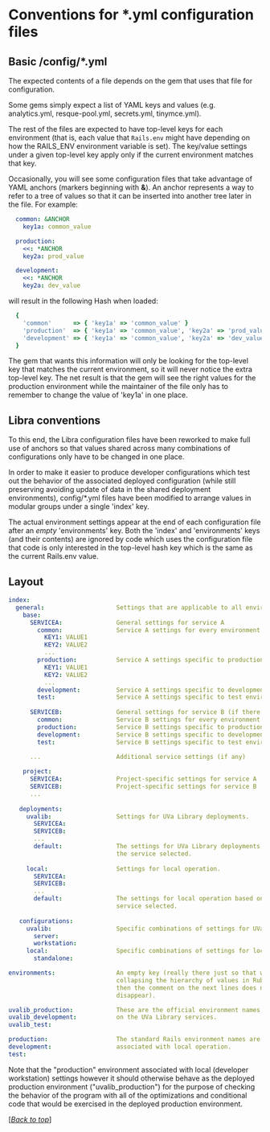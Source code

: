 <!-- lib/doc/yaml.md -->

# Conventions for \*.yml configuration files

## Basic /config/*.yml

  The expected contents of a file depends on the gem that uses that file for
  configuration.
  
  Some gems simply expect a list of YAML keys and values (e.g. analytics.yml,
  resque-pool.yml, secrets.yml, tinymce.yml).
  
  The rest of the files are expected to have top-level keys for each
  environment (that is, each value that `Rails.env` might have depending on how
  the RAILS_ENV environment variable is set).
  The key/value settings under a given top-level key apply only if the current
  environment matches that key.
  
  Occasionally, you will see some configuration files that take advantage of
  YAML anchors (markers beginning with **&**).
  An anchor represents a way to refer to a tree of values so that it can be
  inserted into another tree later in the file.
  For example:
  
```yaml
  common: &ANCHOR
    key1a: common_value

  production:
    <<: *ANCHOR
    key2a: prod_value

  development:
    <<: *ANCHOR
    key2a: dev_value
```

  will result in the following Hash when loaded:
  
```ruby
  {
    'common'      => { 'key1a' => 'common_value' }
    'production'  => { 'key1a' => 'common_value', 'key2a' => 'prod_value' }
    'development' => { 'key1a' => 'common_value', 'key2a' => 'dev_value' }
  }
```

  The gem that wants this information will only be looking for the top-level
  key that matches the current environment, so it will never notice the extra
  top-level key.
  The net result is that the gem will see the right values for the production
  environment while the maintainer of the file only has to remember to change
  the value of 'key1a' in one place.

## Libra conventions

  To this end, the Libra configuration files have been reworked to make full
  use of anchors so that values shared across many combinations of
  configurations only have to be changed in one place.

  In order to make it easier to produce developer configurations which test out
  the behavior of the associated deployed configuration (while still preserving
  avoiding update of data in the shared deployment environments), config/*.yml
  files have been modified to arrange values in modular groups under a single
  'index' key.

  The actual environment settings appear at the end of each configuration file
  after an *empty* 'environments' key.  Both the 'index' and 'environments'
  keys (and their contents) are ignored by code which uses the configuration
  file that code is only interested in the top-level hash key which is the same
  as the current Rails.env value.

## Layout                                                       <a name="top"/>

```yaml
index:
  general:                    Settings that are applicable to all environments
    base:
      SERVICEA:               General settings for service A
        common:               Service A settings for every environment
          KEY1: VALUE1
          KEY2: VALUE2
          ...
        production:           Service A settings specific to production environments.
          KEY1: VALUE1
          KEY2: VALUE2
          ...
        development:          Service A settings specific to development environments.
        test:                 Service A settings specific to test environments.
        
      SERVICEB:               General settings for service B (if there is one)
        common:               Service B settings for every environment
        production:           Service B settings specific to production environments.
        development:          Service B settings specific to development environments.
        test:                 Service B settings specific to test environments.
        
      ...                     Additional service settings (if any)

    project:
      SERVICEA:               Project-specific settings for service A
      SERVICEB:               Project-specific settings for service B
      ...
      
   deployments:
     uvalib:                  Settings for UVa Library deployments.
       SERVICEA:
       SERVICEB:
       ...
       default:               The settings for UVa Library deployments based on
                              the service selected.
                              
     local:                   Settings for local operation.
       SERVICEA:
       SERVICEB:
       ...
       default:               The settings for local operation based on the
                              service selected.
       
   configurations:
     uvalib:                  Specific combinations of settings for UVa deployments.
       server:
       workstation:
     local:                   Specific combinations of settings for local operation.
       standalone:

environments:                 An empty key (really there just so that when
                              collapsing the hierarchy of values in RubyMine
                              then the comment on the next lines does not
                              disappear).

uvalib_production:            These are the official environment names for use
uvalib_development:           on the UVa Library services.
uvalib_test:

production:                   The standard Rails environment names are all
development:                  associated with local operation.
test:
```

  Note that the "production" environment associated with local (developer
  workstation) settings however it should otherwise behave as the deployed
  production environment ("uvalib_production") for the purpose of checking the
  behavior of the program with all of the optimizations and conditional code
  that would be exercised in the deployed production environment.

  \[[*Back to top*](#top)\]
